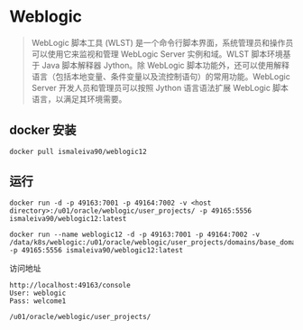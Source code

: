 # Weblogic

> WebLogic 脚本工具 (WLST) 是一个命令行脚本界面，系统管理员和操作员可以使用它来监视和管理 WebLogic Server 实例和域。WLST 脚本环境基于 Java 脚本解释器 Jython。除 WebLogic 脚本功能外，还可以使用解释语言（包括本地变量、条件变量以及流控制语句）的常用功能。WebLogic Server 开发人员和管理员可以按照 Jython 语言语法扩展 WebLogic 脚本语言，以满足其环境需要。


## docker 安装

```
docker pull ismaleiva90/weblogic12
```

## 运行

```
docker run -d -p 49163:7001 -p 49164:7002 -v <host directory>:/u01/oracle/weblogic/user_projects/ -p 49165:5556 ismaleiva90/weblogic12:latest
```

```
docker run --name weblogic12 -d -p 49163:7001 -p 49164:7002 -v /data/k8s/weblogic:/u01/oracle/weblogic/user_projects/domains/base_domain/autodeploy -p 49165:5556 ismaleiva90/weblogic12:latest
```
访问地址

```
http://localhost:49163/console
User: weblogic
Pass: welcome1
```

```
/u01/oracle/weblogic/user_projects/
```
